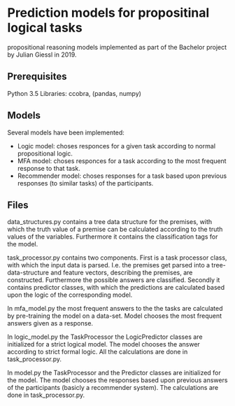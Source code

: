 Prediction models for propositinal logical tasks
=======

propositional reasoning models implemented as part of the Bachelor project by Julian Giessl in 2019.

## Prerequisites

Python 3.5
Libraries: ccobra, (pandas, numpy)

## Models

Several models have been implemented:
- Logic model:
 choses responces for a given task according to normal propositional logic.
- MFA model:
 choses responces for a task according to the most frequent response to that task.
- Recommender model:
 choses responses for a task based upon previous responses (to similar tasks) of the participants.

## Files

data_structures.py contains a tree data structure for the premises, with which the truth value
of a premise can be calculated according to the truth values of the variables.
Furthermore it contains the classification tags for the model.

task_processor.py contains two components.
First is a task processor class, with which the input data is parsed.
I.e. the premises get parsed into a tree-data-structure and feature vectors, describing the premises,
are constructed. Furthermore the possible answers are classified.
Secondly it contains predictor classes, with which the predictions are calculated based upon the logic
of the corresponding model.

In mfa_model.py the most frequent answers to the the tasks are calculated by pre-training the model
on a data-set. Model chooses the most frequent answers given as a response.

In logic_model.py the TaskProcessor the LogicPredictor classes are initialized for a strict logical
model. The model chooses the answer according to strict formal logic.
All the calculations are done in task_processor.py.

In model.py the TaskProcessor and the Predictor classes are initialized for the model. The model chooses
the responses based upon previous answers of the participants (basicly a recommender system). The calculations are done in
task_processor.py.
